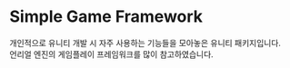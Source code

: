 # Simple Game Framework

개인적으로 유니티 개발 시 자주 사용하는 기능들을 모아놓은 유니티 패키지입니다.  
언리얼 엔진의 게임플레이 프레임워크를 많이 참고하였습니다.